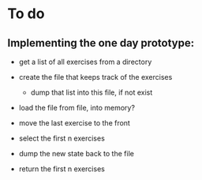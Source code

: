 # To do
## Implementing the one day prototype:
* get a list of all exercises from a directory

* create the file that keeps track of the exercises
    * dump that list into this file, if not exist
* load the file from file, into memory?

* move the last exercise to the front
* select the first n exercises
* dump the new state back to the file
* return the first n exercises
